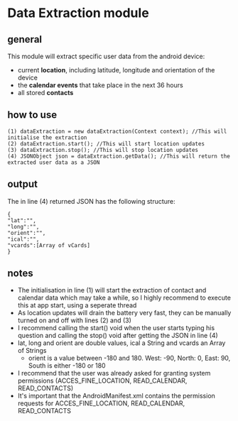 # Data Extraction module
## general
This module will extract specific user data from the android device:
* current **location**, including latitude, longitude and orientation of the device
* the **calendar events** that take place in the next 36 hours
* all stored **contacts**

## how to use
    (1) dataExtraction = new dataExtraction(Context context); //This will initialise the extraction
    (2) dataExtraction.start(); //This will start location updates
    (3) dataExtraction.stop(); //This will stop location updates
    (4) JSONObject json = dataExtraction.getData(); //This will return the extracted user data as a JSON

## output
The in line (4) returned JSON has the following structure:

    {
    "lat":"",
    "long":"",
    "orient":"",
    "ical":"",
    "vcards":[Array of vCards]
    }

## notes
* The initialisation in line (1) will start the extraction of contact and calendar data which may take a while,
so I highly recommend to execute this at app start, using a seperate thread
* As location updates will drain the battery very fast, they can be manually turned on and off with lines (2) and (3)
* I recommend calling the start() void when the user starts typing his question and calling the stop() void after
getting the JSON in line (4)
* lat, long and orient are double values, ical a String and vcards an Array of Strings
    * orient is a value between -180 and 180. West: -90, North: 0, East: 90, South is either -180 or 180
* I recommend that the user was already asked for granting system permissions (ACCES_FINE_LOCATION, READ_CALENDAR, READ_CONTACTS)
* It's important that the AndroidManifest.xml contains the permission requests for ACCES_FINE_LOCATION, READ_CALENDAR, READ_CONTACTS
